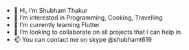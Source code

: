 - 👋 Hi, I’m Shubham Thakur
- 👀 I’m interested in Programming, Cooking, Travelling
- 🌱 I’m currently learning Flutter
- 💞️ I’m looking to collaborate on all projects that i can help in.
- 📫 You can contact me on skype @shubhamt619

<!---
shubhamt619-ceryx/shubhamt619-ceryx is a ✨ special ✨ repository because its `README.md` (this file) appears on your GitHub profile.
You can click the Preview link to take a look at your changes.
--->
